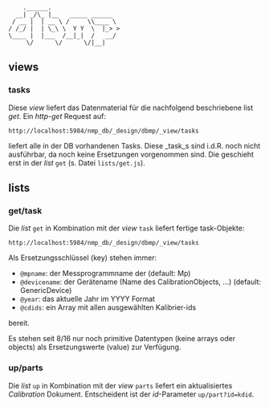 ```
    .______.                   
  __| _/\_ |__   _____ ______  
 / __ |  | __ \ /     \\____ \ 
/ /_/ |  | \_\ \  Y Y  \  |_> >
\____ |  |___  /__|_|  /   __/ 
     \/      \/      \/|__|    

```

## views

### tasks

Diese _view_ liefert das Datenmaterial für die 
nachfolgend beschriebene list _get_.
Ein _http-get_ Request auf:

```
http://localhost:5984/nmp_db/_design/dbmp/_view/tasks
```

liefert alle in der DB vorhandenen Tasks. Diese _task_s sind i.d.R.
noch nicht ausführbar, da noch keine Ersetzungen vorgenommen sind.
Die geschieht erst in der _list_ ```get``` (s. Datei ```lists/get.js```).


## lists

### get/task

Die _list_ ```get``` in Kombination mit der _view_ ```task```
liefert fertige task-Objekte:

```
http://localhost:5984/nmp_db/_design/dbmp/_view/tasks
```

Als Ersetzungsschlüssel (key) stehen immer:

* ```@mpname```: der Messprogrammname der (default: Mp)
* ```@devicename```: der Gerätename (Name des CalibrationObjects, ...) (default: GenericDevice)
* ```@year```: das aktuelle Jahr im YYYY Format
* ```@cdids```: ein Array mit allen ausgewählten Kalibrier-ids 

bereit.

Es stehen seit 8/16 nur noch primitive Datentypen (keine arrays oder objects)
als Ersetzungswerte (value)  zur Verfügung. 


### up/parts

Die _list_ ```up``` in Kombination mit der _view_ ```parts```
liefert ein aktualisiertes _Calibration_ Dokument. Entscheident ist der
_id_-Parameter ```up/part?id=kdid```.
